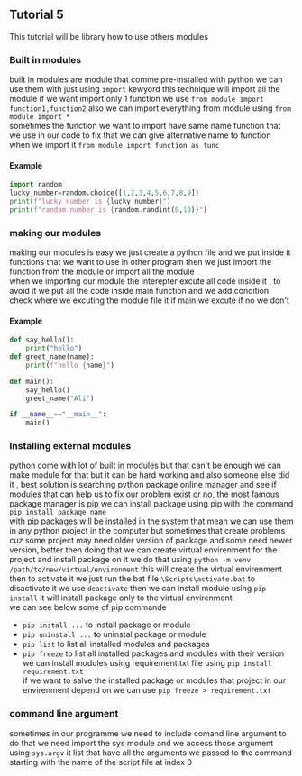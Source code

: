 ## Tutorial 5
This tutorial will be library how to use others modules 

### Built in modules
built in modules are module that comme pre-installed with python we can use them with just using `import` kewyord
this technique will import all the module if we want import only 1 function we use `from module import function1,function2` also we can import everything from module using `from module import *`  
sometimes the function we want to import have same name function that we use in our code to fix that we can give alternative name to function when we import it `from module import function as func`
#### Example
```Python
import random
lucky_number=random.choice([1,2,3,4,5,6,7,8,9])
print(f"lucky number is {lucky_number}")
print(f"random number is {random.randint(0,10)}")
```

### making our modules
making our modules is easy we just create a python file and we put inside it functions that we want to use in other program
then we just import the function from the module or import all the module  
when we importing our module the interepter excute all code inside it , to avoid it we put all the code inside main function and we add condition check where we excuting the module file it if main we excute if no we don't
#### Example
```Python
def say_hello():
    print("hello")
def greet_name(name):
    print(f"hello {name}")

def main():
    say_hello()
    greet_name("Ali")

if __name__=="__main__":
    main()
```
### Installing external modules
python come with lot of built in modules but that can't be enough  we can make module for that but it can be hard working and also someone else did it , best solution is searching python package online manager and see if modules that can help us to fix our problem exist or no, the most famous package manager is pip we can install package using pip with the command `pip install package_name`  
with pip packages will be installed in the system that mean we can use them in any python project in the computer but sometimes that create problems cuz some project may need older version of package and some need newer version, better then doing that we can create virtual envirenment for the project and install package on it we do that using `python -m venv /path/to/new/virtual/environment` this will create the virtual envirenment then to activate it we just run the bat file  `\Scripts\activate.bat` to disactivate it we use `deactivate`
then we can install module using `pip install` it will install package only to the virtual envirenment  
we can see below some of pip commande
* `pip install ...` to install package or module
* `pip uninstall ...` to uninstal package or module
* `pip list` to list all installed modules and packages
* `pip freeze` to list all installed packages and modules with their version
we can install modules using requirement.txt file using `pip install requirement.txt`  
if we want to salve the installed package or modules that project in our envirenment depend on we can use `pip freeze > requirement.txt`
### command line argument
sometimes in our programme we need to include comand line argument to do that we need import the sys module and we access those argument using `sys.argv` it list that have all the arguments we passed to the command starting with the name of the script file at index 0